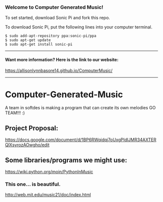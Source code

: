 ### Welcome to Computer Generated Music!

To set started, download Sonic Pi and fork this repo.

To download Sonic Pi, put the following lines into your computer terminal.
```
$ sudo add-apt-repository ppa:sonic-pi/ppa
$ sudo apt-get update
$ sudo apt-get install sonic-pi
```

***** 

#### Want more information? Here is the link to our website:
https://allisonlynnbasore14.github.io/ComputerMusic/

***** 

# Computer-Generated-Music
A team in softdes is making a program that can create its own melodies
GO TEAM!!! :)


## Project Proposal:
https://docs.google.com/document/d/1BP6RWqidqj7oUxgPIdlJMR34AXTERQlXsyrozAOwgho/edit


## Some libraries/programs we might use:
https://wiki.python.org/moin/PythonInMusic
### This one... is beautiful. 
http://web.mit.edu/music21/doc/index.html


